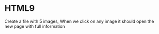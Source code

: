 # HTML9
Create a file with 5 images, When we click on any image it should open the new page with full information

